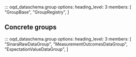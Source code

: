<!-- prettier-ignore -->
::: oqd_dataschema.group
    options:
        heading_level: 3
        members: [
            "GroupBase",
            "GroupRegistry",
        ]

## Concrete groups

<!-- prettier-ignore -->
::: oqd_dataschema.group
    options:
        heading_level: 3
        members: [
            "SinaraRawDataGroup",
            "MeasurementOutcomesDataGroup",
            "ExpectationValueDataGroup",
        ]
